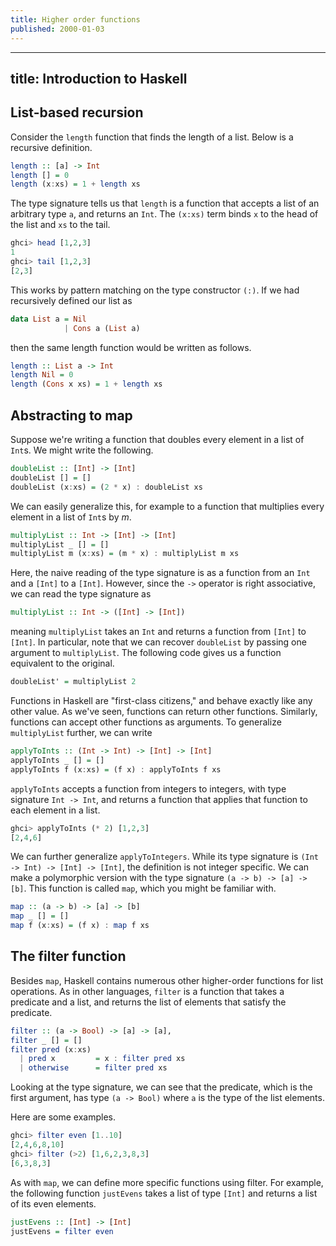 ```yaml
---
title: Higher order functions
published: 2000-01-03
---
```


---
title: Introduction to Haskell
---

## List-based recursion

Consider the `length` function that finds the length of a list.  Below is a
recursive definition.

```haskell
length :: [a] -> Int
length [] = 0
length (x:xs) = 1 + length xs
```

The type signature tells us that `length` is a function that accepts a list of
an arbitrary type `a`, and returns an `Int`. The `(x:xs)` term binds `x` to the
head of the list and `xs` to the tail.

```haskell
ghci> head [1,2,3]
1
ghci> tail [1,2,3]
[2,3]
```

This works by pattern matching on the type constructor `(:)`. If we had
recursively defined our list as 

```haskell
data List a = Nil
            | Cons a (List a)
```

then the same length function would be written as follows.

```haskell
length :: List a -> Int
length Nil = 0
length (Cons x xs) = 1 + length xs
```

## Abstracting to map

Suppose we're writing a function that doubles every element in a list of
`Int`s.  We might write the following.

```haskell
doubleList :: [Int] -> [Int]
doubleList [] = []
doubleList (x:xs) = (2 * x) : doubleList xs
```

We can easily generalize this, for example to a function that multiplies every
element in a list of `Int`s by $m$.

```haskell
multiplyList :: Int -> [Int] -> [Int]
multiplyList _ [] = []
multiplyList m (x:xs) = (m * x) : multiplyList m xs
```

Here, the naive reading of the type signature is as a function from an `Int` and
a `[Int]` to a `[Int]`. However, since the `->` operator is right associative,
we can read the type signature as

```haskell
multiplyList :: Int -> ([Int] -> [Int])
```

meaning `multiplyList` takes an `Int` and returns a function from `[Int]` to
`[Int]`. In particular, note that we can recover `doubleList` by passing one
argument to `multiplyList`.  The following code gives us a function equivalent
to the original.

```haskell
doubleList' = multiplyList 2
```

Functions in Haskell are "first-class citizens," and behave exactly like any
other value.  As we've seen, functions can return other functions.  Similarly,
functions can accept other functions as arguments. To generalize `multiplyList`
further, we can write

```haskell
applyToInts :: (Int -> Int) -> [Int] -> [Int]
applyToInts _ [] = []
applyToInts f (x:xs) = (f x) : applyToInts f xs
```

`applyToInts` accepts a function from integers to integers, with type signature
`Int -> Int`, and returns a function that applies that function to each element
in a list. <!-- Note it isn't actually easy to recover multiplyList, the
solution listed earlier `multiplyList = applyToInts` is incorrect. -->

```haskell
ghci> applyToInts (* 2) [1,2,3]
[2,4,6]
```

We can further generalize `applyToIntegers`.  While its type signature is `(Int
-> Int) -> [Int] -> [Int]`, the definition is not integer specific. We can make
a polymorphic version with the type signature `(a -> b) -> [a] -> [b]`.  This
function is called `map`, which you might be familiar with.

```haskell
map :: (a -> b) -> [a] -> [b]
map _ [] = []
map f (x:xs) = (f x) : map f xs
```

## The filter function

Besides `map`, Haskell contains numerous other higher-order functions for list
operations. As in other languages, `filter` is a function that takes a predicate
and a list, and returns the list of elements that satisfy the predicate.

```haskell
filter :: (a -> Bool) -> [a] -> [a],
filter _ [] = []
filter pred (x:xs)
  | pred x         = x : filter pred xs
  | otherwise      = filter pred xs
```

Looking at the type signature, we can see that the predicate, which is the first
argument, has type `(a -> Bool)` where `a` is the type of the list elements.

Here are some examples.

```haskell
ghci> filter even [1..10]
[2,4,6,8,10]
ghci> filter (>2) [1,6,2,3,8,3]
[6,3,8,3]
```

As with `map`, we can define more specific functions using filter. For example,
the following function `justEvens` takes a list of type `[Int]` and returns a
list of its even elements.

```haskell
justEvens :: [Int] -> [Int]
justEvens = filter even
```

